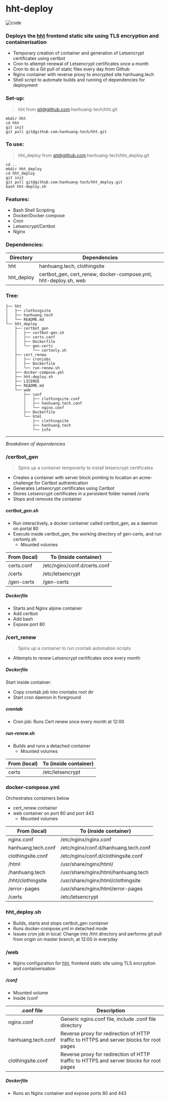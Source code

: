 # hht-deploy  
![code](https://hanhuang.tech/img/smalldeploy.png)  
  
### Deploys the [hht](https://github.com/hanhuang-tech/hht) frontend static site using TLS encryption and containerisation  
- Temporary creation of container and generation of Letsencrypt certificates using certbot  
- Cron to attempt renewal of Letsencrypt certificates once a month  
- Cron to do a Git pull of static files every day from Github  
- Nginx container with reverse proxy to encrypted site hanhuang.tech  
- Shell script to automate builds and running of dependencies for deployment  
  
### Set-up:
>hht from git@github.com:hanhuang-tech/hht.git  
```
mkdir hht  
cd hht  
git init  
git pull git@github.com:hanhuang-tech/hht.git  

```
### To use:
>hht_deploy from git@github.com:hanhuang-tech/hht_deploy.git
```
cd ..
mkdir hht_deploy  
cd hht_deploy  
git init  
git pull git@github.com:hanhuang-tech/hht_deploy.git  
bash hht-deploy.sh  
```
### Features:  
- Bash Shell Scripting  
- Docker/Docker compose  
- Cron  
- Letsencrypt/Certbot   
- Nginx  
  
### Dependencies:  
|Directory|Dependencies|  
|---------|------------|   
|hht|hanhuang.tech, clothingsite|  
|hht_deploy|certbot_gen, cert_renew, docker-compose.yml, hht-deploy.sh, web|  
  
### Tree:  
```
├── hht  
│   ├── clothingsite
│   ├── hanhuang.tech
│   └── README.md
└── hht_deploy
    ├── certbot_gen
    │   ├── certbot-gen.sh
    │   ├── certs.conf
    │   ├── Dockerfile
    │   └── gen-certs
    │       └── certonly.sh
    ├── cert_renew
    │   ├── cronjobs
    │   ├── Dockerfile
    │   └── run-renew.sh
    ├── docker-compose.yml
    ├── hht-deploy.sh
    ├── LICENSE
    ├── README.md
    └── web
        ├── conf
        │   ├── clothingsite.conf
        │   ├── hanhuang.tech.conf
        │   └── nginx.conf
        ├── Dockerfile
        └── html
            ├── clothingsite
            ├── hanhuang.tech
            └── info
```
---
_Breakdown of dependencies_  

### /certbot_gen  
>Spins up a container temporarily to install letsencrypt certificates  
- Creates a container with server block pointing to location an acme-challenge for Certbot authentication    
- Generates Letsencrypt certificates using Certbot  
- Stores Letsencrypt certificates in a persistent folder named /certs  
- Stops and removes the container  
##### certbot_gen.sh  
- Run interactively, a docker container called certbot_gen, as a daemon on portal 80  
- Execute inside certbot_gen, the working directory of gen-certs, and run certonly.sh  
	- Mounted volumes  
  
|From (local)|To (inside container)|  
|------------|---------------------|  
|certs.conf|/etc/nginx/conf.d/certs.conf|  
|/certs|/etc/letsencrypt <Persistant folder that contains generated letsencrypt certs from certonly.sh>|  
|/gen-certs|/gen-certs <Contains certonly.sh: certbot instructions to generate letsencrypt certificates. Runs inside certbot_gen container>|  
##### Dockerfile  
- Starts and Nginx alpine container  
- Add certbot  
- Add bash  
- Expose port 80  
  
### /cert_renew  
>Spins up a container to run crontab automation scripts  
- Attempts to renew Letsencrypt certificates once every month
##### Dockerfile  
Start inside container:
- Copy crontab job into crontabs root dir  
- Start cron daemon in foreground  
##### crontab
- Cron job: Runs Cert renew once every month at 12:00
##### run-renew.sh
- Builds and runs a detached container  
	- Mounted volumes  
  
|From (local)|To (inside container)|  
|------------|---------------------|  
|certs|/etc/letsencrypt|   

### docker-compose.yml
Orchestrates containers below
- cert_renew container
- web container on port 80 and port 443
	- Mounted volumes

|From (local)|To (inside container)|
|------------|---------------------|
|nginx.conf|/etc/nginx/nginx.conf|
|hanhuang.tech.conf|/etc/nginx/conf.d/hanhuang.tech.conf|
|clothingsite.conf|/etc/nginx/conf.d/clothingsite.conf|
|/html|/usr/share/nginx/html/|
|/hanhuang.tech|/usr/share/nginx/html/hanhuang.tech|
|/hht/clothingsite|/usr/share/nginx/html/clothingsite|
|/error-pages|/usr/share/nginx/html/error-pages|
|/certs|/etc/letsencrypt|
    
### hht_deploy.sh  
- Builds, starts and stops certbot_gen container  
- Runs docker-compose.yml in detached mode  
- Issues cron job in local: Change into /hht directory and performs git pull from origin on master branch, at 12:00 in everyday  
  
### /web  
- Nginx configuration for [hht](https://github.com/hanhuang-tech/hht), frontend static site using TLS encryption and containerisation  
  
##### /conf    
- Mounted volume
- Inside /conf 
  
|.conf file|Description|  
|----------|-----------|  
|nginx.conf|Generic nginx.conf file, include .conf file directory|  
|hanhuang.tech.conf|Reverse proxy for redirection of HTTP traffic to HTTPS and server blocks for root pages|  
|clothingsite.conf|Reverse proxy for redirection of HTTP traffic to HTTPS and server blocks for root pages|  
  
##### Dockerfile  
- Runs an Nginx container and expose ports 80 and 443  
